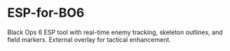 # ESP-for-BO6
Black Ops 6 ESP tool with real-time enemy tracking, skeleton outlines, and field markers. External overlay for tactical enhancement.
